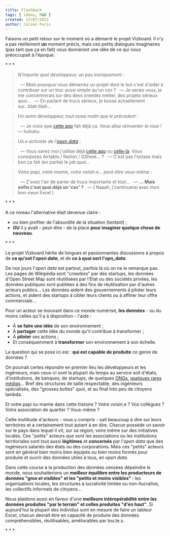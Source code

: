 ```yaml
---
title: Flashback
tags: [ ideas, R&D ]
created: 17/07/2022
author: Julien Paris
---
```


Faisons un petit retour sur le moment où a démarré le projet Vizboard. Il n'y a pas réellement **un** moment précis, mais ces petits dialogues imaginaires (pas tant que ça en fait) vous donneront une idée de ce qui nous préoccupait à l'époque.

<p class="has-text-centered mt-3 mb-4">
  * * *
</p>

> _N'importe quel développeur, un peu ironiquement_ :
>
> &nbsp; — _Mais pourquoi_ vous démarrez un projet dont le but c'est d'aider à contribuer sur un truc aussi simple qu'un csv ?
> &nbsp; — Je serais vous, je me concentrerais sur des devs orientés métier, des projets sérieux quoi...
> &nbsp; — En parlant de trucs sérieux, je bosse actuellement sur...blah blah...

> _Un autre développeur, tout aussi malin que le précédent_ :
>
> &nbsp; — Je crois que [cette app](/benchmark) fait déjà ça. Vous allez _réinventer la roue !_
> &nbsp; — huhuhu
<!-- > &nbsp;&nbsp;&nbsp;&nbsp;&nbsp;&nbsp; _( ...engineers )_ -->

> _Un.e activiste de l'[open data](https://okfn.org/opendata/)_ :
>
> &nbsp; — Vous savez moi j'utilise déjà [cette app](/benchmark) ou [celle-là](/benchmark). Vous connaissez Airtable / Notion / GSheet... ?
> &nbsp; — C'est pas l'extase mais bon ça fait (en partie) le job quoi...

> _Votre papi, votre mamie, votre voisin.e... peut-être vous-même_ :
>
> &nbsp; — Z'avez l'air de parler de trucs importants et tout...
> &nbsp; — **... Mais enfin c'est quoi déjà un 'csv' ?**
> &nbsp; — ( Naaah, j'continuerai avec mon bon vieux Excel )

<p class="has-text-centered mt-3 mb-4">
  * * *
</p>

A ce niveau l'alternative était devenue claire :

- ou bien profiter de l'absurdité de la situation (tentant) ;
- **OU** il y avait - peut-être - de la place **pour imaginer quelque chose de nouveau**.

<p class="has-text-centered mt-3 mb-4">
  * * *
</p>

<!-- 🚧  &nbsp; `Redaction in progress...` -->

Le projet Vizboard hérite de longues et passionnantes discussions à propos de **ce qu'est l'_open data_**, et de **ce à quoi sert l'_opn_data_**.

De nos jours l'_open data_ est partout, parfois là où on ne le remarque pas. Les pages de Wikipédia sont "_crawlées_" par des startups, les données d'Open Street Map sont réutilisées par l'Etat ou des sociétés privées, les données publiques sont publiées à des fins de réutilisation par d'autres acteurs publics... Les données aident des gouvernements à piloter leurs actions, et aident des startups à cibler leurs clients ou à affiner leur offre commerciale...

Pour un acteur se mouvant dans ce monde numérisé, **les données** - ou du moins celles qu'il a à disposition - l'aide :

- À **se faire une idée** de son environnement ;
- À **partager** cette idée du monde qu'il contribue à transformer ;
- À **piloter** ses actions ;
- Et conséquemment à **transformer** son environnement à son échelle.

La question qui se pose ici est : **qui est capable de produite** ce genre de données ?

On pourrait certes répondre en premier lieu les développeurs et les ingénieurs, mais ceux-ci sont la plupart du temps au service soit d'états, d'institutions, de banques, de startups, de quelques [ONGs](https://www.openstreetmap.org), [quelques rares médias](https://www.icij.org/)... Bref des structures de taille respectable, des ingénieurs spécialisés, des "grosses boîtes" quoi, et au final très peu de citoyens lambda.

Et votre papi ou mamie dans cette histoire ? Votre voisin.e ? Vos collègues ? Votre association de quartier ? Vous-même ?

Cette multitude d'acteurs - vous y compris - sait beaucoup à dire sur leurs territoires et a certainement tout autant à en dire. Chacun possède un savoir sur le pays dans lequel il vit, sur sa région, voire même sur des initiatives locales. Ces "petits" acteurs que sont les associations ou les institutions territoriales sont tout aussi **légitimes** et **concernés** par l'_open data_ que des ingénieurs salariés des états ou des corporations. Mais ces "petits" acteurs sont en général bien moins bien équipés ou bien moins formés pour produire et ouvrir des données utiles à tous, en _open data_.

Dans cette course à la production des données censées dépeindre le monde, nous souhaiterions un **meilleur équilibre entre les producteurs de données "gros et visibles" et les "petits et moins visibles"** : les organisations locales, les structures à lucrativité limitée ou non-llucrative, les collectifs informels de citoyens...

Nous plaidons aussi en faveur d'une **meilleure intéropérabilité entre les données produites "par le terrain" et celles produites "d'en haut"**. Si aujourd'hui la plupart des individus sont en mesure de faire un tableur Excel, chacun devrait être en capacité de produire des données compréhensibles, réutilisables, améliorables par tou.te.s.

<p class="has-text-centered mt-6 mb-0">
  * * *
</p>
